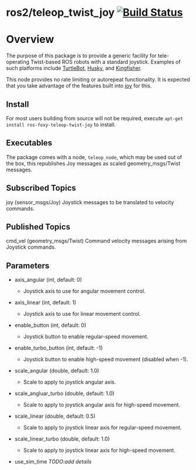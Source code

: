 ros2/teleop_twist_joy [![Build Status](https://travis-ci.org/ros-teleop/teleop_twist_joy.svg?branch=indigo-devel)](https://travis-ci.org/ros-teleop/teleop_twist_joy)
================

# Overview
The purpose of this package is to provide a generic facility for tele-operating Twist-based ROS robots with a standard joystick. Examples of such platforms include [TurtleBot](http://wiki.ros.org/Robots/TurtleBot), [Husky](http://wiki.ros.org/Robots/Husky), and [Kingfisher](http://wiki.ros.org/Robots/Kingfisher).

This node provides no rate limiting or autorepeat functionality. It is expected that you take advantage of the features built into [joy](https://index.ros.org/p/joy/github-ros-drivers-joystick_drivers/#foxy) for this.

## Install
For most users building from source will not be required, execute `apt-get install ros-foxy-teleop-twist-joy` to install.

## Executables
The package comes with a node, `teleop_node`, which may be used out of the box, this republishes Joy messages as scaled geometry_msgs/Twist messages.


## Subscribed Topics
joy (sensor_msgs/Joy)
Joystick messages to be translated to velocity commands.

## Published Topics
cmd_vel (geometry_msgs/Twist)
Command velocity messages arising from Joystick commands.

## Parameters
- axis_angular (int, default: 0)
  - Joystick axis to use for angular movement control.
  
- axis_linear (int, default: 1)
  - Joystick axis to use for linear movement control.
  
- enable_button (int, default: 0)
  - Joystick button to enable regular-speed movement.
  
- enable_turbo_button (int, default: -1)
  - Joystick button to enable high-speed movement (disabled when -1).
  
- scale_angular (double, default: 1.0)
  - Scale to apply to joystick angular axis.
  
- scale_angluar_turbo (double, default: 1.0)
    - Scale to apply to joystick angular axis for high-speed movement.
    
- scale_linear (double, default: 0.5)
  - Scale to apply to joystick linear axis for regular-speed movement.
  
- scale_linear_turbo (double, default: 1.0)
  - Scale to apply to joystick linear axis for high-speed movement.

- use_sim_time _TODO:add details_


